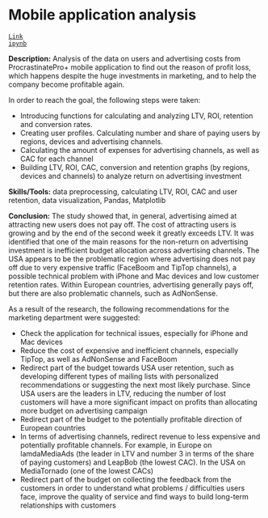# Mobile application analysis

<code>[Link ipynb](https://github.com/Yulia-Ivaniuk/Projects/blob/main/Mobile%20application%20analysis/Mobile%20application%20analysis.ipynb)</code>

**Description:**  Analysis of the data on users and advertising costs from ProcrastinatePro+ mobile application to find out the reason of profit loss, which happens despite the huge investments in marketing, and to help the company become profitable again.

In order to reach the goal, the following steps were taken:
-	Introducing functions for calculating and analyzing LTV, ROI, retention and conversion rates.
-	Creating user profiles. Calculating number and share of paying users by regions, devices and advertising channels.
-	Calculating the amount of expenses for advertising channels, as well as CAC for each channel 
-	Building LTV, ROI, CAC, conversion and retention graphs (by regions, devices and channels) to analyze return on advertising investment

**Skills/Tools:** data preprocessing, calculating LTV, ROI, CAC and user retention, data visualization, Pandas, Matplotlib

**Conclusion:** The study showed that, in general, advertising aimed at attracting new users does not pay off. The cost of attracting users is growing and by the end of the second week it greatly exceeds LTV. It was identified that one of the main reasons for the non-return on advertising investment is inefficient budget allocation across advertising channels. The USA appears to be the problematic region where advertising does not pay off due to very expensive traffic (FaceBoom and TipTop channels), a possible technical problem with iPhone and Mac devices and low customer retention rates. Within European countries, advertising generally pays off, but there are also problematic channels, such as AdNonSense.

As a result of the research, the following recommendations for the marketing department were suggested:
-	Check the application for technical issues, especially for iPhone and Mac devices
-	Reduce the cost of expensive and inefficient channels, especially TipTop, as well as AdNonSense and FaceBoom
-	Redirect part of the budget towards USA user retention, such as developing different types of mailing lists with personalized recommendations or suggesting the next most likely purchase. Since USA users are the leaders in LTV, reducing the number of lost customers will have a more significant impact on profits than allocating more budget on  advertising campaign
-	Redirect part of the budget to the potentially profitable direction of European countries
-	In terms of advertising channels, redirect revenue to less expensive and potentially profitable channels. For example, in Europe on lamdaMediaAds (the leader in LTV and number 3 in terms of the share of paying customers) and LeapBob (the lowest CAC). In the USA on MediaTornado (one of the lowest CACs)
-	Redirect part of the budget on collecting the feedback from the customers in order to understand what problems / difficulties users face, improve the quality of service and find ways to build long-term relationships with customers



